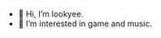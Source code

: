 - 👋 Hi, I’m lookyee.
- 👀 I’m interested in game and music.

<!---
yeedatahor/yeedatahor is a ✨ special ✨ repository because its `README.md` (this file) appears on your GitHub profile.
You can click the Preview link to take a look at your changes.
--->
